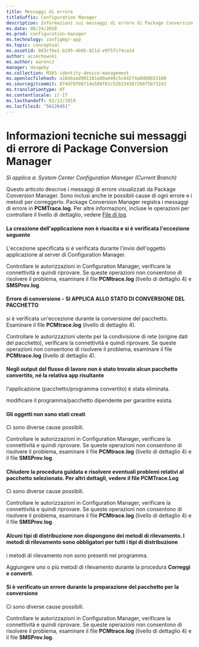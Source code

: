 ```yaml
---
title: Messaggi di errore
titleSuffix: Configuration Manager
description: Informazioni sui messaggi di errore di Package Conversion Manager.
ms.date: 08/24/2018
ms.prod: configuration-manager
ms.technology: configmgr-app
ms.topic: conceptual
ms.assetid: 0d3cf6e1-b295-4b05-821d-e9f57c74ca14
author: aczechowski
ms.author: aaroncz
manager: dougeby
ms.collection: M365-identity-device-management
ms.openlocfilehash: a10ebaad901181e80a449c5c64274a0d68b53100
ms.sourcegitcommit: 874d78f08714a509f61c52b154387268f5b73242
ms.translationtype: HT
ms.contentlocale: it-IT
ms.lasthandoff: 02/12/2019
ms.locfileid: "56126451"
---
```

# <a name="technical-reference-for-package-conversion-manager-error-messages"></a>Informazioni tecniche sui messaggi di errore di Package Conversion Manager

*Si applica a: System Center Configuration Manager (Current Branch)*

<!--1357861-->

Questo articolo descrive i messaggi di errore visualizzati da Package Conversion Manager. Sono inclusi anche le possibili cause di ogni errore e i metodi per correggerlo. Package Conversion Manager registra i messaggi di errore in **PCMTrace.log**. Per altre informazioni, incluse le operazioni per controllare il livello di dettaglio, vedere [File di log](/sccm/apps/pcm/troubleshoot-pcm#log-files).


#### <a name="application-creation-failed-with-the-following-exception"></a>La creazione dell'applicazione non è riuscita e si è verificata l'eccezione seguente

L'eccezione specificata si è verificata durante l'invio dell'oggetto applicazione al server di Configuration Manager.

Controllare le autorizzazioni in Configuration Manager, verificare la connettività e quindi riprovare. Se queste operazioni non consentono di risolvere il problema, esaminare il file **PCMtrace.log** (livello di dettaglio 4) e **SMSProv.log**.


#### <a name="conversion-error--applies-to-a-package-transform-status"></a>Errore di conversione - SI APPLICA ALLO STATO DI CONVERSIONE DEL PACCHETTO

si è verificata un'eccezione durante la conversione del pacchetto. Esaminare il file **PCMtrace.log** (livello di dettaglio 4).

Controllare le autorizzazioni utente per la condivisione di rete (origine dati del pacchetto), verificare la connettività e quindi riprovare. Se queste operazioni non consentono di risolvere il problema, esaminare il file **PCMtrace.log** (livello di dettaglio 4).


#### <a name="did-not-find-a-converted-package-and-its-resultant-application-in-the-workflow-outputs"></a>Negli output del flusso di lavoro non è stato trovato alcun pacchetto convertito, né la relativa app risultante
l'applicazione (pacchetto/programma convertito) è stata eliminata.

modificare il programma/pacchetto dipendente per garantire esista.


#### <a name="objects-were-not-created-successfully"></a>Gli oggetti non sono stati creati
Ci sono diverse cause possibili.

Controllare le autorizzazioni in Configuration Manager, verificare la connettività e quindi riprovare. Se queste operazioni non consentono di risolvere il problema, esaminare il file **PCMtrace.log** (livello di dettaglio 4) e il file **SMSProv.log**.


#### <a name="please-close-the-wizard-and-resolve-any-issues-with-the-selected-package-see-pcmtracelog-for-more-details"></a>Chiudere la procedura guidata e risolvere eventuali problemi relativi al pacchetto selezionato. Per altri dettagli, vedere il file PCMTrace.Log
Ci sono diverse cause possibili.

Controllare le autorizzazioni in Configuration Manager, verificare la connettività e quindi riprovare. Se queste operazioni non consentono di risolvere il problema, esaminare il file **PCMtrace.log** (livello di dettaglio 4) e il file **SMSProv.log**.


#### <a name="some-deployment-types-are-missing-detection-methods-all-deployment-types-must-have-detection-methods"></a>Alcuni tipi di distribuzione non dispongono dei metodi di rilevamento. I metodi di rilevamento sono obbligatori per tutti i tipi di distribuzione
i metodi di rilevamento non sono presenti nel programma.

Aggiungere uno o più metodi di rilevamento durante la procedura **Correggi e converti**.


#### <a name="there-was-an-error-preparing-the-package-for-conversion"></a>Si è verificato un errore durante la preparazione del pacchetto per la conversione
Ci sono diverse cause possibili.

Controllare le autorizzazioni in Configuration Manager, verificare la connettività e quindi riprovare. Se queste operazioni non consentono di risolvere il problema, esaminare il file **PCMtrace.log** (livello di dettaglio 4) e il file **SMSProv.log**.



